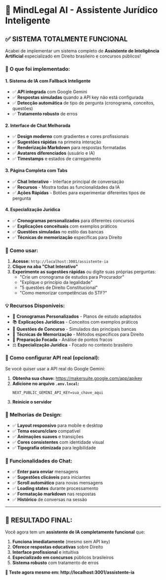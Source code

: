 # 🎉 MindLegal AI - Assistente Jurídico Inteligente

## ✅ **SISTEMA TOTALMENTE FUNCIONAL**

Acabei de implementar um sistema completo de **Assistente de Inteligência Artificial** especializado em Direito brasileiro e concursos públicos!

### 🚀 **O que foi implementado:**

#### **1. Sistema de IA com Fallback Inteligente**
- ✅ **API integrada** com Google Gemini
- ✅ **Respostas simuladas** quando a API key não está configurada
- ✅ **Detecção automática** de tipo de pergunta (cronograma, conceitos, questões)
- ✅ **Tratamento robusto** de erros

#### **2. Interface de Chat Melhorada**
- ✅ **Design moderno** com gradientes e cores profissionais
- ✅ **Sugestões rápidas** na primeira interação
- ✅ **Renderização Markdown** para respostas formatadas
- ✅ **Avatares diferenciados** (usuário e IA)
- ✅ **Timestamps** e estados de carregamento

#### **3. Página Completa com Tabs**
- ✅ **Chat Interativo** - Interface principal de conversação
- ✅ **Recursos** - Mostra todas as funcionalidades da IA
- ✅ **Ações Rápidas** - Botões para experimentar diferentes tipos de pergunta

#### **4. Especialização Jurídica**
- ✅ **Cronogramas personalizados** para diferentes concursos
- ✅ **Explicações conceituais** com exemplos práticos
- ✅ **Questões simuladas** no estilo das bancas
- ✅ **Técnicas de memorização** específicas para Direito

### 🎯 **Como usar:**

1. **Acesse:** `http://localhost:3001/assistente-ia`
2. **Clique na aba "Chat Interativo"**
3. **Experimente as sugestões rápidas** ou digite suas próprias perguntas:
   - "Crie um cronograma de estudos para Procurador"
   - "Explique o princípio da legalidade"  
   - "5 questões de Direito Constitucional"
   - "Como memorizar competências do STF?"

### 💡 **Recursos Disponíveis:**

- 📅 **Cronogramas Personalizados** - Planos de estudo adaptados
- 📚 **Explicações Jurídicas** - Conceitos com exemplos práticos  
- 📝 **Questões de Concurso** - Simulados das principais bancas
- 🧠 **Técnicas de Memorização** - Métodos específicos para Direito
- 🎯 **Preparação Focada** - Análise de pontos fracos
- ⚖️ **Especialização Jurídica** - Focado no contexto brasileiro

### 🔧 **Como configurar API real (opcional):**

Se você quiser usar a API real do Google Gemini:

1. **Obtenha sua chave:** https://makersuite.google.com/app/apikey
2. **Adicione no arquivo `.env.local`:**
   ```
   NEXT_PUBLIC_GEMINI_API_KEY=sua_chave_aqui
   ```
3. **Reinicie o servidor**

### 🎨 **Melhorias de Design:**

- ✅ **Layout responsivo** para mobile e desktop
- ✅ **Tema escuro/claro** compatível  
- ✅ **Animações suaves** e transições
- ✅ **Cores consistentes** com identidade visual
- ✅ **Tipografia otimizada** para legibilidade

### 📱 **Funcionalidades do Chat:**

- ✅ **Enter para enviar** mensagens
- ✅ **Sugestões clicáveis** para iniciantes
- ✅ **Scroll automático** para novas mensagens
- ✅ **Loading states** durante processamento
- ✅ **Formatação markdown** nas respostas
- ✅ **Histórico** de conversas na sessão

---

## 🎯 **RESULTADO FINAL:**

Você agora tem um **assistente de IA completamente funcional** que:

1. **Funciona imediatamente** (mesmo sem API key)
2. **Oferece respostas educativas** sobre Direito
3. **Interface profissional** e intuitiva
4. **Especializado em concursos** públicos brasileiros
5. **Sistema robusto** com tratamento de erros

**🚀 Teste agora mesmo em: http://localhost:3001/assistente-ia**
